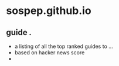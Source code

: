# sospep.github.io
## guide *.*
- a listing of all the top ranked guides to ...
- based on hacker news score
- 
